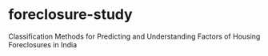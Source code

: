 # foreclosure-study
Classification Methods for Predicting and Understanding Factors of Housing Foreclosures in India
